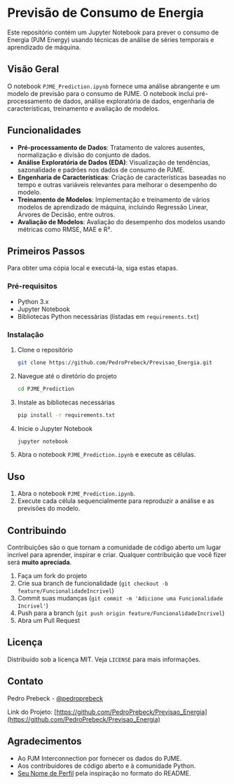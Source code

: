 # Previsão de Consumo de Energia

Este repositório contém um Jupyter Notebook para prever o consumo de Energia (PJM Energy) usando técnicas de análise de séries temporais e aprendizado de máquina.

## Visão Geral

O notebook `PJME_Prediction.ipynb` fornece uma análise abrangente e um modelo de previsão para o consumo de PJME. O notebook inclui pré-processamento de dados, análise exploratória de dados, engenharia de características, treinamento e avaliação de modelos.

## Funcionalidades

- **Pré-processamento de Dados**: Tratamento de valores ausentes, normalização e divisão do conjunto de dados.
- **Análise Exploratória de Dados (EDA)**: Visualização de tendências, sazonalidade e padrões nos dados de consumo de PJME.
- **Engenharia de Características**: Criação de características baseadas no tempo e outras variáveis relevantes para melhorar o desempenho do modelo.
- **Treinamento de Modelos**: Implementação e treinamento de vários modelos de aprendizado de máquina, incluindo Regressão Linear, Árvores de Decisão, entre outros.
- **Avaliação de Modelos**: Avaliação do desempenho dos modelos usando métricas como RMSE, MAE e R².

## Primeiros Passos

Para obter uma cópia local e executá-la, siga estas etapas.

### Pré-requisitos

- Python 3.x
- Jupyter Notebook
- Bibliotecas Python necessárias (listadas em `requirements.txt`)

### Instalação

1. Clone o repositório
   ```sh
   git clone https://github.com/PedroPrebeck/Previsao_Energia.git
   ```
2. Navegue até o diretório do projeto
   ```sh
   cd PJME_Prediction
   ```
3. Instale as bibliotecas necessárias
   ```sh
   pip install -r requirements.txt
   ```
4. Inicie o Jupyter Notebook
   ```sh
   jupyter notebook
   ```
5. Abra o notebook `PJME_Prediction.ipynb` e execute as células.

## Uso

1. Abra o notebook `PJME_Prediction.ipynb`.
2. Execute cada célula sequencialmente para reproduzir a análise e as previsões do modelo.

## Contribuindo

Contribuições são o que tornam a comunidade de código aberto um lugar incrível para aprender, inspirar e criar. Qualquer contribuição que você fizer será **muito apreciada**.

1. Faça um fork do projeto
2. Crie sua branch de funcionalidade (`git checkout -b feature/FuncionalidadeIncrivel`)
3. Commit suas mudanças (`git commit -m 'Adicione uma Funcionalidade Incrivel'`)
4. Push para a branch (`git push origin feature/FuncionalidadeIncrivel`)
5. Abra um Pull Request

## Licença

Distribuído sob a licença MIT. Veja `LICENSE` para mais informações.

## Contato

Pedro Prebeck - [@pedroprebeck](https://github.com/PedroPrebeck)

Link do Projeto: [https://github.com/PedroPrebeck/Previsao_Energia](https://github.com/PedroPrebeck/Previsao_Energia)

## Agradecimentos

- Ao PJM Interconnection por fornecer os dados do PJME.
- Aos contribuidores de código aberto e à comunidade Python.
- [Seu Nome de Perfil](https://github.com/PedroPrebeck) pela inspiração no formato do README.